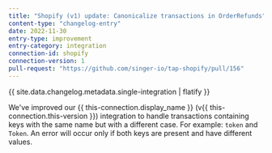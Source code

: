 ```yaml
---
title: "Shopify (v1) update: Canonicalize transactions in OrderRefunds"
content-type: "changelog-entry"
date: 2022-11-30
entry-type: improvement
entry-category: integration
connection-id: shopify
connection-version: 1
pull-request: "https://github.com/singer-io/tap-shopify/pull/156"
---
```

{{ site.data.changelog.metadata.single-integration | flatify }}

We've improved our {{ this-connection.display_name }} (v{{ this-connection.this-version }}) integration to handle transactions containing keys with the same name but with a different case. For example: `token` and `Token`. An error will occur only if both keys are present and have different values.